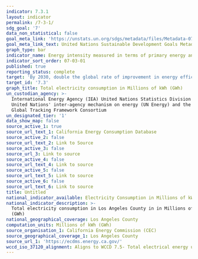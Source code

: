 ```yaml
---
indicator: 7.3.1
layout: indicator
permalink: /7-3-1/
sdg_goal: '7'
data_non_statistical: false
goal_meta_link: 'https://unstats.un.org/sdgs/metadata/files/Metadata-07-03-01.pdf'
goal_meta_link_text: United Nations Sustainable Development Goals Metadata (PDF 192 KB)
graph_type: bar
indicator_name: Energy intensity measured in terms of primary energy and GDP
indicator_sort_order: 07-03-01
published: true
reporting_status: complete
target: 'By 2030, double the global rate of improvement in energy efficiency'
target_id: '7.3'
graph_title: Total electricity consumption in Millions of kWh (GWh)
un_custodian_agency: >-
  International Energy Agency (IEA) United Nations Statistics Division (UNSD)
  United Nations' inter-agency mechanism on energy (UN Energy) and the SE4ALL
  Global Tracking Framework Consortium
un_designated_tier: '1'
data_show_map: false
source_active_1: true
source_url_text_1: California Energy Consumption Database
source_active_2: false
source_url_text_2: Link to Source
source_active_3: false
source_url_3: Link to source
source_active_4: false
source_url_text_4: Link to source
source_active_5: false
source_url_text_5: Link to source
source_active_6: false
source_url_text_6: Link to source
title: Untitled
national_indicator_available: Electricity Consumption in Millions of kWh (GWh)
national_indicator_description: >-
  Total electricity consumption in Los Angeles County in in Millions of kWh
  (GWh)
national_geographical_coverage: Los Angeles County
computation_units: Millions of kWh (GWh)
source_organisation_1: California Energy Commission (CEC)
source_geographical_coverage_1: Los Angeles County
source_url_1: 'https://ecdms.energy.ca.gov/'
wccd_iso_37120_alignment: Aligns to WCCD 7.5- Total electrical energy use per capita (kWh/year)
---
```

